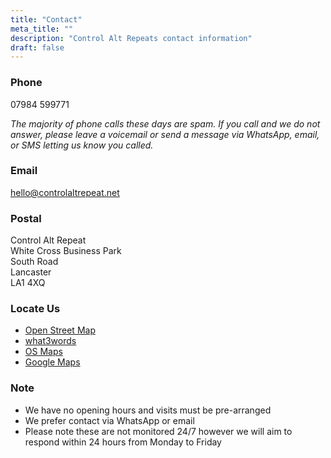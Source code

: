 ```yaml
---
title: "Contact"
meta_title: ""
description: "Control Alt Repeats contact information"
draft: false
---
```


### Phone

07984 599771

_The majority of phone calls these days are spam. If you call and we do not answer, please leave a voicemail or send a message via WhatsApp, email, or SMS letting us know you called._

### Email

hello@controlaltrepeat.net

### Postal

Control Alt Repeat<br />
White Cross Business Park<br />
South Road<br />
Lancaster<br />
LA1 4XQ


### Locate Us

* [Open Street Map](https://www.openstreetmap.org/way/639187931#map=19/54.044994/-2.797446&layers=N)
* [what3words](https://what3words.com/carbon.clips.cube)
* [OS Maps](https://explore.osmaps.com/pin?lat=54.044994&lon=-2.797446&zoom=18.0000)
* [Google Maps](https://maps.app.goo.gl/hrpANhCZ5B3skfRk7)


### Note

* We have no opening hours and visits must be pre-arranged
* We prefer contact via WhatsApp or email
* Please note these are not monitored 24/7 however we will aim to respond within 24 hours from Monday to Friday
